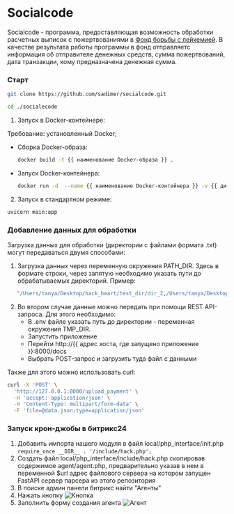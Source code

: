 # Socialcode 

Socialcode - программа, предоставляющая возможность обработки расчетных выписок с пожертвованиями в [Фонд борьбы с лейкемией](https://leikozu.net). В качестве результата работы программы в фонд отправляетс информация об отправителе денежных средств, сумма пожертвований, дата транзакции, кому предназначена денежная сумма. 

### Старт

 ```bash
git clone https://github.com/sadimer/socialcode.git
```

```bash
cd ./socialecode
```

1. Запуск в Docker-контейнере:

Требование: установленный Docker; 
  
- Сборка Docker-образа:
  
  ```bash
  docker build -t {{ наименование Docker-образа }} .
  ```

- Запуск Docker-контейнера:
     
  ```bash
  docker run -d  --name {{ наименование Docker-контейнера }} -v {{ директория на локальном узле с данными }}:{{ директория в Docker-контейнере с данными }} -e PATH_DIR={{директория с данными}} -p 8000:8000 {{ наименование Docker-образа }}
  ```

2. Запуск в стандартном режиме:

```bash
uvicorn main:app
```

### Добавление данных для обработки 

Загрузка данных для обработки (директории с файлами формата .txt) могут передаваться двумя способами: 

1. Загрузка данных через переменную окружения PATH_DIR. Здесь в формате строки, через запятую необходимо указать пути до обрабатываемых директорий. Пример:
   
```bash
   "/Users/tanya/Desktop/hack_heart/test_dir/dir_2,/Users/tanya/Desktop/hack_heart/test_dir/dir_1"
```

2. Во втором случае данные можно передать при помощи REST API-запроса. Для этого необходимо:
   - В .env файле указать путь до директории - переменная окружения TMP_DIR.
   - Запустить приложение
   - Перейти http://{{ адрес хоста, где запущено приложение }}:8000/docs
   - Выбрать POST-запрос и загрузить туда файл с данными

Также для этого можно использовать curl: 

```bash
curl -X 'POST' \
  'http://127.0.0.1:8000/upload_payment' \
  -H 'accept: application/json' \
  -H 'Content-Type: multipart/form-data' \
  -F 'file=@data.json;type=application/json'
```


### Запуск крон-джобы в битрикс24

1. Добавить импорта нашего модуля в файл local/php_interface/init.php
```require_once __DIR__ . '/include/hack.php';```
2. Создать файл local/php_interface/include/hack.php скопировав содержимое agent/agent.php, предварительно указав в нем в переменной $url адрес файлового сервера на котором запущен FastAPI сервер парсера из этого репозитория
3. В поиске админ панели битрикс найти "Агенты"
4. Нажать кнопку ![Кнопка](images/Screen%20Capture_select-area_20240519113114.png)
5. Заполнить форму создания агента ![Агент](images/Screen%20Capture_select-area_20240519113828.png)

